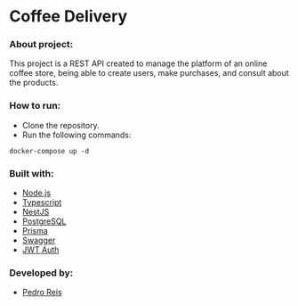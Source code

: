 # Coffee Delivery
### About project:
This project is a REST API created to manage the platform of an online coffee store, being able to create users, make purchases, and consult about the products.
### How to run:
- Clone the repository.
- Run the following commands:
```
docker-compose up -d
```
### Built with:
- [Node.js](https://nodejs.org/en/)
- [Typescript](https://www.typescriptlang.org/)
- [NestJS](https://nestjs.com/)
- [PostgreSQL](https://www.postgresql.org/)
- [Prisma](https://www.prisma.io/)
- [Swagger](https://swagger.io/)
- [JWT Auth](https://jwt.io/)
### Developed by:
- [Pedro Reis](https://www.linkedin.com/in/pedroreisalves/)
